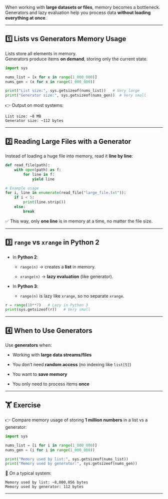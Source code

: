When working with **large datasets or files**, memory becomes a bottleneck.  
Generators and lazy evaluation help you process data **without loading everything at once**.

---

## 1️⃣ Lists vs Generators Memory Usage

Lists store all elements in memory.  
Generators produce items **on demand**, storing only the current state.

```python
import sys

nums_list = [x for x in range(1_000_000)]
nums_gen = (x for x in range(1_000_000))

print("List size:", sys.getsizeof(nums_list))   # Very large
print("Generator size:", sys.getsizeof(nums_gen))  # Very small
```

👉 Output on most systems:

```
List size: ~8 MB
Generator size: ~112 bytes
```

---

## 2️⃣ Reading Large Files with a Generator

Instead of loading a huge file into memory, read it **line by line**:

```python
def read_file(path):
    with open(path) as f:
        for line in f:
            yield line

# Example usage
for i, line in enumerate(read_file("large_file.txt")):
    if i < 5:
        print(line.strip())
    else:
        break
```

✅ This way, only **one line** is in memory at a time, no matter the file size.

---

## 3️⃣ `range` vs `xrange` in Python 2

- In **Python 2**:
    
    - `range(n)` → creates a **list** in memory.
        
    - `xrange(n)` → **lazy evaluation** (like generator).
        
- In **Python 3**:
    
    - `range(n)` is lazy like `xrange`, so no separate `xrange`.
        

```python
r = range(10**7)   # Lazy in Python 3
print(sys.getsizeof(r))   # Very small
```

---

## 4️⃣ When to Use Generators

Use **generators** when:

- Working with **large data streams/files**
    
- You don’t need **random access** (no indexing like `list[5]`)
    
- You want to **save memory**
    
- You only need to process items **once**
    

---

## 🏋️ Exercise

👉 Compare memory usage of storing **1 million numbers** in a list vs a generator:

```python
import sys

nums_list = [i for i in range(1_000_000)]
nums_gen = (i for i in range(1_000_000))

print("Memory used by list:", sys.getsizeof(nums_list))
print("Memory used by generator:", sys.getsizeof(nums_gen))
```

📌 On a typical system:

```
Memory used by list: ~8,000,056 bytes
Memory used by generator: 112 bytes
```

---
